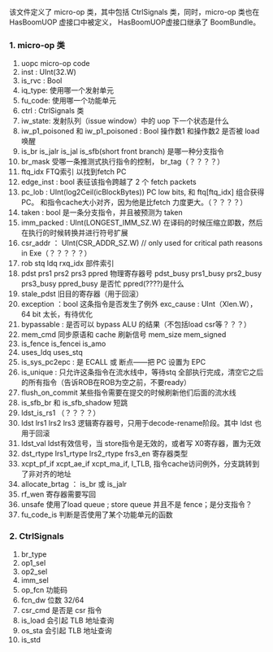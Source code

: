 该文件定义了 micro-op 类，其中包括 CtrlSignals 类，同时，micro-op 类也在 HasBoomUOP 虚接口中被定义， HasBoomUOP虚接口继承了 BoomBundle。

### 1.  micro-op 类

1. uopc micro-op code
2. inst     : UInt(32.W)
3. is_rvc  :  Bool
4. iq_type: 使用哪一个发射单元
5. fu_code: 使用哪一个功能单元
6. ctrl        : CtrlSignals 类
7. iw_state: 发射队列（issue window）中的 uop 下一个状态是什么
8.  iw_p1_poisoned 和 iw_p1_poisoned : Bool 操作数1 和操作数2 是否被 load 唤醒
9. is_br is_jalr is_jal is_sfb(short front branch) 是哪一种分支指令
10. br_mask 受哪一条推测式执行指令的控制， br_tag（？？？？）
11. ftq_idx FTQ索引 以找到fetch PC
12. edge_inst : bool 表征该指令跨越了 2 个 fetch packets
13. pc_lob  : UInt(log2Ceil(icBlockBytes))   PC low bits, 和 ftq[ftq_idx] 组合获得 PC。 和指令cache大小对齐，因为他是比fetch 力度更大。（？？？？）
14. taken : bool 是一条分支指令，并且被预测为 taken
15. imm_packed : UInt(LONGEST_IMM_SZ.W) 在译码的时候压缩立即数，然后在执行的时候转换并进行符号扩展
16. csr_addr ： UInt(CSR_ADDR_SZ.W)  // only used for critical path reasons in Exe（？？？？？）
17. rob stq ldq rxq_idx 部件索引
18. pdst prs1 prs2 prs3 ppred 物理寄存器号 pdst_busy prs1_busy prs2_busy prs3_busy ppred_busy 是否忙 ppred(????)是什么
19. stale_pdst 旧目的寄存器（用于回滚）
20. exception ：bool 这条指令是否发生了例外 exc_cause : UInt（Xlen.W），64 bit 太长，有待优化
21. bypassable : 是否可以 bypass ALU 的结果（不包括load csr等？？？）
22. mem_cmd 同步原语和 cache 刷新信号 mem_size mem_signed
23. is_fence is_fencei is_amo 
24. uses_ldq uses_stq
25. is_sys_pc2epc :  是 ECALL  或 断点——把 PC 设置为 EPC 
26. is_unique : 只允许这条指令在流水线中，等待stq 全部执行完成，清空它之后的所有指令（告诉ROB在ROB为空之前，不要ready）
27. flush_on_commit 某些指令需要在提交的时候刷新他们后面的流水线
28. is_sfb_br 和 is_sfb_shadow 短跳
29. ldst_is_rs1 （？？？？）
30. ldst lrs1 lrs2 lrs3 逻辑寄存器号，只用于decode-rename阶段。其中 ldst 也用于回滚
31.  ldst_val ldst有效信号，当 store指令是无效的，或者写 X0寄存器，置为无效
32.  dst_rtype lrs1_rtype lrs2_rtype frs3_en 寄存器类型
33. xcpt_pf_if xcpt_ae_if xcpt_ma_if,  I_TLB, 指令cache访问例外，分支跳转到了非对齐的地址
34. allocate_brtag ： is_br 或 is_jalr
35. rf_wen 寄存器需要写回
36. unsafe 使用了load queue ; store queue 并且不是 fence；是分支指令？ 
37. fu_code_is 判断是否使用了某个功能单元的函数

### 2. CtrlSignals

1. br_type
2. op1_sel
3. op2_sel
4. imm_sel
5. op_fcn 功能码
6. fcn_dw 位数 32/64
7. csr_cmd 是否是 csr 指令
8. is_load 会引起 TLB 地址查询
9. os_sta 会引起 TLB 地址查询
10. is_std